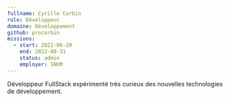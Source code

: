 ```yaml
---
fullname: Cyrille Corbin
role: Développeur
domaine: Développement
github: procorbin
missions:
  - start: 2022-06-20
    end: 2022-08-31
    status: admin
    employer: SNUM
---
```


Développeur FullStack expérimenté très curieux des nouvelles technologies de développement.
